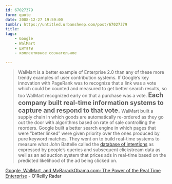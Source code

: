 ```yaml
---
id: 67027379
form: quote
date: 2008-12-27 19:59:00
tumblr: https://untitled.urbansheep.com/post/67027379
title: 
tags:
    - Google
    - WalMart
    - цитаты
    - коллективное сознательное

---
```


<blockquote>
WalMart is a better example of Enterprise 2.0 than any of these more trendy examples of user contribution systems. If Google&rsquo;s key innovation with PageRank was to recognize that a link was a vote which could be counted and measured to get better search results, so too WalMart recognized early on that a purchase was a vote. <strong style="font-size:1.4em;">Each company built real-time information systems to capture and respond to that vote.</strong> WalMart built a supply chain in which goods are automatically re-ordered as they go out the door with algorithms based on rate of sale controlling the reorders. Google built a better search engine in which pages that were &ldquo;better linked&rdquo; were given priority over the ones produced by pure keyword matches. They went on to build real-time systems to measure what John Battelle called the <a href="http://battellemedia.com/archives/000063.php">database of intentions</a> as expressed by people&rsquo;s queries and subsequent clickstream data as well as an ad auction system that prices ads in real-time based on the predicted likelihood of the ad being clicked on.
</blockquote>

<a href="http://radar.oreilly.com/2008/12/google-walmart-mybarackobama.html">Google, WalMart, and MyBarackObama.com: The Power of the Real Time Enterprise</a> - O'Reilly Radar
